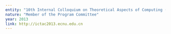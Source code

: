 ```yaml
---
entity: "10th Internal Colloquium on Theoretical Aspects of Computing (ICTAC 2013)"
nature: "Member of the Program Committee"
year: 2013
link: http://ictac2013.ecnu.edu.cn
---
```


